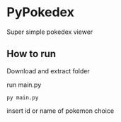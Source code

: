 # PyPokedex

Super simple pokedex viewer

## How to run

Download and extract folder

run main.py

```
py main.py
```

insert id or name of pokemon choice

